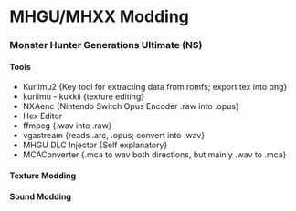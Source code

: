 # MHGU/MHXX Modding

### Monster Hunter Generations Ultimate (NS)
#### Tools 
- Kuriimu2 {Key tool for extracting data from romfs; export tex into png}
- kuriimu - kukkii {texture editing}
- NXAenc {Nintendo Switch Opus Encoder .raw into .opus}
- Hex Editor
- ffmpeg {.wav into .raw}
- vgastream {reads .arc, .opus; convert into .wav}
- MHGU DLC Injector {Self explanatory}
- MCAConverter {.mca to wav both directions, but mainly .wav to .mca}
#### Texture Modding
#### Sound Modding
